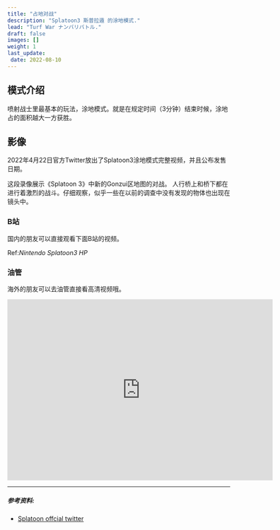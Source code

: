 ```yaml
---
title: "占地对战"
description: "Splatoon3 斯普拉遁 的涂地模式."
lead: "Turf War ナンバリバトル."
draft: false
images: []
weight: 1
last_update:  
 date: 2022-08-10 
---
```


## 模式介绍

喷射战士里最基本的玩法，涂地模式。就是在规定时间（3分钟）结束时候，涂地占的面积越大一方获胜。

## 影像
2022年4月22日官方Twitter放出了Splatoon3涂地模式完整视频，并且公布发售日期。

这段录像展示《Splatoon 3》中新的Gonzui区地图的对战。
人行桥上和桥下都在进行着激烈的战斗。仔细观察，似乎一些在以前的调查中没有发现的物体也出现在镜头中。

### B站
国内的朋友可以直接观看下面B站的视频。

<figcaption class="blockquote-footer">
   Ref:<cite title="Source Title">Nintendo Splatoon3 HP</cite>
</figcaption>



### 油管
海外的朋友可以去油管直接看高清视频哦。

<iframe width="600" height="410" src="https://www.youtube-nocookie.com/embed/sdI6COLDMEo" title="YouTube video player" frameborder="0" allow="accelerometer; autoplay; clipboard-write; encrypted-media; gyroscope; picture-in-picture" allowfullscreen></iframe>


---

##### 参考资料:  
- [Splatoon offcial twitter](https://twitter.com/SplatoonJP/status/1528662017535787008?s=20&t=RxoAVK4Ibbq1AuQlJP4iyA)




